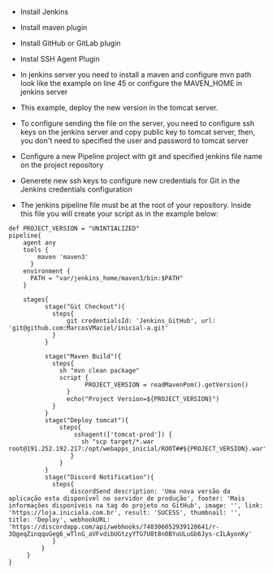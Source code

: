 - Install Jenkins

- Install maven plugin

- Install GitHub or GitLab plugin

- Instal SSH Agent Plugin

- In jenkins server you need to install a maven and configure mvn path look like the example on line 45 or configure the MAVEN_HOME in jenkins server

- This example, deploy the new version in the tomcat server.

- To configure sending the file on the server, you need to configure ssh keys on the jenkins server and copy public key to tomcat server, then, you don't need to specified the user and password to tomcat server

- Configure a new Pipeline project with git and specified jenkins file name on the project repository

- Generete new ssh keys to configure new credentials for Git in the Jenkins credentials configuration

- The jenkins pipeline file must be at the root of your repository. Inside this file you will create your script as in the example below:


```
def PROJECT_VERSION = "UNINTIALIZED"
pipeline{
    agent any
    tools {
        maven 'maven3'
      }
    environment {
      PATH = "var/jenkins_home/maven3/bin:$PATH"
    }
    
    stages{
          stage("Git Checkout"){
            steps{
                git credentialsId: 'Jenkins_GitHub', url: 'git@github.com:MarcosVMaciel/inicial-a.git'
            }
          }
          
          stage("Maven Build"){
            steps{
              sh "mvn clean package"
              script {
                     PROJECT_VERSION = readMavenPom().getVersion()                                             
                }
                echo("Project Version=${PROJECT_VERSION}")
            }
          }      
          stage("Deploy tomcat"){
              steps{
                  sshagent(['tomcat-prod']) {                    
                    sh "scp target/*.war root@191.252.192.217:/opt/webapps_inicial/ROOT##${PROJECT_VERSION}.war"                     
                 }
              }
          }   
          stage("Discord Notification"){
            steps{
                 discordSend description: 'Uma nova versão da aplicação esta disponível no servidor de produção', footer: 'Mais informações disponíveis na tag do projeto no GitHub', image: '', link: 'https://loja.iniciala.com.br', result: 'SUCESS', thumbnail: '', title: 'Deploy', webhookURL: 'https://discordapp.com/api/webhooks/740306052939120641/r-3QgeqZinqquGeg6_wTlnG_aVFvdibUGtzyYTG7U8t8n0BYuULuGb6Jys-cILAyonKy'
            }
         }   
     }
}
```
